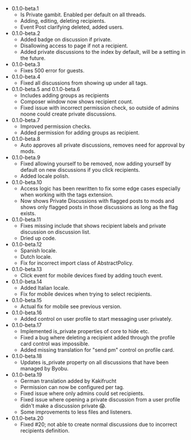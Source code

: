 - 0.1.0-beta.1
  - Is Private gambit. Enabled per default on all threads.
  - Adding, editing, deleting recipients.
  - Event Post clarifying deleted, added users.
- 0.1.0-beta.2
  - Added badge on discussion if private.
  - Disallowing access to page if not a recipient.
  - Added private discussions to the index by default, will be a setting in the future.
- 0.1.0-beta.3
  - Fixes 500 error for guests.
- 0.1.0-beta.4
  - Fixed all discussions from showing up under all tags.
- 0.1.0-beta.5 and 0.1.0-beta.6
  - Includes adding groups as recipients
  - Composer window now shows recipient count.
  - Fixed issue with incorrect permission check, so outside of admins noone could create private discussions.
- 0.1.0-beta.7
  - Improved permission checks.
  - Added permission for adding groups as recipient.
- 0.1.0-beta.8
  - Auto approves all private discussions, removes need for approval by mods.
- 0.1.0-beta.9
  - Fixed allowing yourself to be removed, now adding yourself by default on new discussions if you click recipients.
  - Added locale polish.
- 0.1.0-beta.10
  - Access logic has been rewritten to fix some edge cases especially when working with the tags extension.
  - Now shows Private Discussions with flagged posts to mods and shows only flagged posts in those discussions as long as the flag exists.
- 0.1.0-beta.11
  - Fixes missing include that shows recipient labels and private discussion on discussion list.
  - Dried up code.
- 0.1.0-beta.12
  - Spanish locale.
  - Dutch locale.
  - Fix for incorrect import class of AbstractPolicy.
- 0.1.0-beta.13
  - Click event for mobile devices fixed by adding touch event.
- 0.1.0-beta.14
  - Added Italian locale.
  - Fix for mobile devices when trying to select recipients.
- 0.1.0-beta.15
  - Actual fix for mobile see previous version.
- 0.1.0-beta.16
  - Added control on user profile to start messaging user privately.
- 0.1.0-beta.17
  - Implemented is_private properties of core to hide etc.
  - Fixed a bug where deleting a recipient added through the profile card control was impossible.
  - Added missing translation for "send pm" control on profile card.
- 0.1.0-beta.18
  - Updates is_private property on all discussions that have been managed by Byobu.
- 0.1.0-beta.19
  - German translation added by Kakifrucht
  - Permission can now be configured per tag.
  - Fixed issue where only admins could set recipients.
  - Fixed issue where opening a private discussion from a user profile didn't make a discussion private :scream:.
  - Some improvements to less files and listeners. 
- 0.1.0-beta.20
  - Fixed #20; not able to create normal discussions due to incorrect recipients definition.
